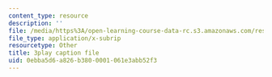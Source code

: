 ```yaml
---
content_type: resource
description: ''
file: /media/https%3A/open-learning-course-data-rc.s3.amazonaws.com/res-6-012-introduction-to-probability-spring-2018/0ebba5d6a826b3800001061e3abb52f3_Ajar_6MAOLw.srt
file_type: application/x-subrip
resourcetype: Other
title: 3play caption file
uid: 0ebba5d6-a826-b380-0001-061e3abb52f3
---
```

